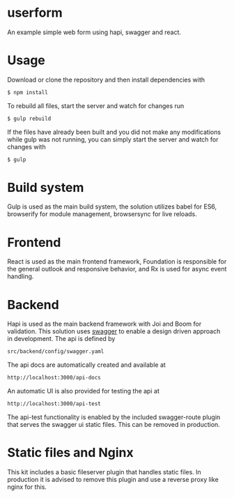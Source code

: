 # userform
An example simple web form using hapi, swagger and react.

# Usage
Download or clone the repository and then install dependencies with
```sh
$ npm install
```

To rebuild all files, start the server and watch for changes run
```sh
$ gulp rebuild
```

If the files have already been built and you did not make any modifications while gulp was not running, you can simply start the server and watch for changes with
```sh
$ gulp
```

# Build system
Gulp is used as the main build system, the solution utilizes babel for ES6, browserify for module management, browsersync for live reloads.

# Frontend
React is used as the main frontend framework, Foundation is responsible for the general outlook and responsive behavior, and Rx is used for async event handling.

# Backend
Hapi is used as the main backend framework with Joi and Boom for validation. This solution uses [swagger](http://swagger.io/) to enable a design driven approach in development. The api is defined by 
```sh
src/backend/config/swagger.yaml
```
The api docs are automatically created and available at
```sh
http://localhost:3000/api-docs
```
An automatic UI is also provided for testing the api at
```sh
http://localhost:3000/api-test
```
The api-test functionality is enabled by the included swagger-route plugin that serves the swagger ui static files. This can be removed in production.

# Static files and Nginx
This kit includes a basic fileserver plugin that handles static files. In production it is advised to remove this plugin and use a reverse proxy like nginx for this.
